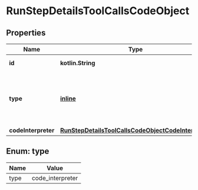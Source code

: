 
# RunStepDetailsToolCallsCodeObject

## Properties
Name | Type | Description | Notes
------------ | ------------- | ------------- | -------------
**id** | **kotlin.String** | The ID of the tool call. | 
**type** | [**inline**](#Type) | The type of tool call. This is always going to be &#x60;code_interpreter&#x60; for this type of tool call. | 
**codeInterpreter** | [**RunStepDetailsToolCallsCodeObjectCodeInterpreter**](RunStepDetailsToolCallsCodeObjectCodeInterpreter.md) |  | 


<a id="Type"></a>
## Enum: type
Name | Value
---- | -----
type | code_interpreter



